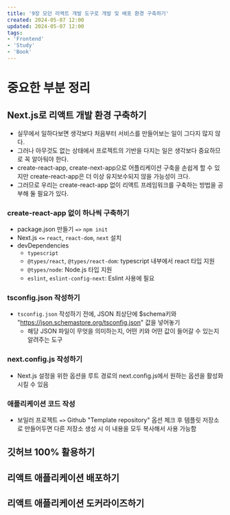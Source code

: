 ```yaml
---
title: '9장 모던 리액트 개발 도구로 개발 및 배포 환경 구축하기'
created: 2024-05-07 12:00
updated: 2024-05-07 12:00
tags:
- 'Frontend'
- 'Study'
- 'Book'
---
```


# 중요한 부분 정리

## Next.js로 리액트 개발 환경 구축하기

- 실무에서 일하다보면 생각보다 처음부터 서비스를 만들어보는 일이 그다지 많지 않다.
- 그러나 아무것도 없는 상태에서 프로젝트의 기반을 다지는 일은 생각보다 중요하므로 꼭 알아둬야 한다.
- create-react-app, create-next-app으로 어플리케이션 구축을 손쉽게 할 수 있지만 create-react-app은 더 이상 유지보수되지 않을 가능성이 크다.
- 그러므로 우리는 create-react-app 없이 리액트 프레임워크를 구축하는 방법을 공부해 둘 필요가 있다.

### create-react-app 없이 하나씩 구축하기

- package.json 만들기 `=>` `npm init`
- Next.js `<=` `react`, `react-dom`, `next` 설치
- devDependencies
    - `typescript`
    - `@types/react`, `@types/react-dom`: typescript 내부에서 react 타입 지원
    - `@types/node`: Node.js 타입 지원
    - `eslint`, `eslint-config-next`: Eslint 사용에 필요

### tsconfig.json 작성하기

- `tsconfig.json` 작성하기 전에, JSON 최상단에 $schema키와 "https://json.schemastore.org/tsconfig.json" 값을 넣어놓기
    - 해당 JSON 파일이 무엇을 의미하는지, 어떤 키와 어떤 값이 들어갈 수 있는지 알려주는 도구

### next.config.js 작성하기

- Next.js 설정을 위한 옵션을 루트 경로의 next.config.js에서 원하는 옵션을 활성화 시킬 수 있음

### 애플리케이션 코드 작성

- 보일러 프로젝트 `=>` Github "Template repository" 옵션 체크 후 템플릿 저장소로 만들어두면 다른 저장소 생성 시 이 내용을 모두 복사해서 사용 가능함

## 깃허브 100% 활용하기

## 리액트 애플리케이션 배포하기

## 리액트 애플리케이션 도커라이즈하기
